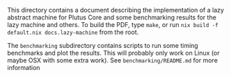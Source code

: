 This directory contains a document describing the implementation of a lazy
abstract machine for Plutus Core and some benchmarking results for the lazy
machine and others.  To build the PDF, type `make`, or run 
`nix build -f default.nix docs.lazy-machine` from the root.

The `benchmarking` subdirectory contains scripts to run some timing benchmarks
and plot the results.  This will probably only work on Linux (or maybe OSX with
some extra work).  See `benchmarking/README.md` for more information
